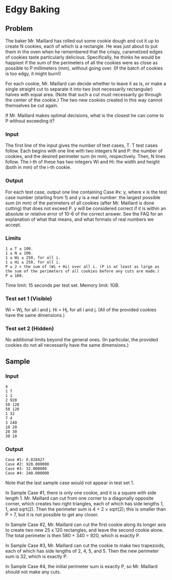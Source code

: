 # Edgy Baking

## Problem

The baker Mr. Maillard has rolled out some cookie dough and cut it up to create N cookies, each of which is a rectangle. He was just about to put them in the oven when he remembered that the crispy, caramelized edges of cookies taste particularly delicious. Specifically, he thinks he would be happiest if the sum of the perimeters of all the cookies were as close as possible to P millimeters (mm), without going over. (If the batch of cookies is too edgy, it might burn!)

For each cookie, Mr. Maillard can decide whether to leave it as is, or make a single straight cut to separate it into two (not necessarily rectangular) halves with equal area. (Note that such a cut must necessarily go through the center of the cookie.) The two new cookies created in this way cannot themselves be cut again.

If Mr. Maillard makes optimal decisions, what is the closest he can come to P without exceeding it?

### Input

The first line of the input gives the number of test cases, T. T test cases follow. Each begins with one line with two integers N and P: the number of cookies, and the desired perimeter sum (in mm), respectively. Then, N lines follow. The i-th of these has two integers Wi and Hi: the width and height (both in mm) of the i-th cookie.

### Output

For each test case, output one line containing Case #x: y, where x is the test case number (starting from 1) and y is a real number: the largest possible sum (in mm) of the perimeters of all cookies (after Mr. Maillard is done cutting) that does not exceed P. y will be considered correct if it is within an absolute or relative error of 10-6 of the correct answer. See the FAQ for an explanation of what that means, and what formats of real numbers we accept.

### Limits

```
1 ≤ T ≤ 100.
1 ≤ N ≤ 100.
1 ≤ Wi ≤ 250, for all i.
1 ≤ Hi ≤ 250, for all i.
P ≥ 2 × the sum of (Wi + Hi) over all i. (P is at least as large as the sum of the perimeters of all cookies before any cuts are made.)
P ≤ 108.
```

Time limit: 15 seconds per test set.
Memory limit: 1GB.

### Test set 1 (Visible)

Wi = Wj, for all i and j.
Hi = Hj, for all i and j.
(All of the provided cookies have the same dimensions.)

### Test set 2 (Hidden)

No additional limits beyond the general ones. (In particular, the provided cookies do not all necessarily have the same dimensions.)

## Sample

### Input 

```
4
1 7
1 1
2 920
50 120
50 120
1 32
7 4
3 240
10 20
20 30
30 10
```

### Output 

``` 
Case #1: 6.828427
Case #2: 920.000000
Case #3: 32.000000
Case #4: 240.000000
```

Note that the last sample case would not appear in test set 1.

In Sample Case #1, there is only one cookie, and it is a square with side length 1. Mr. Maillard can cut from one corner to a diagonally opposite corner, which creates two right triangles, each of which has side lengths 1, 1, and sqrt(2). Then the perimeter sum is 4 + 2 × sqrt(2); this is smaller than P = 7, but it is not possible to get any closer.

In Sample Case #2, Mr. Maillard can cut the first cookie along its longer axis to create two new 25 x 120 rectangles, and leave the second cookie alone. The total perimeter is then 580 + 340 = 920, which is exactly P.

In Sample Case #3, Mr. Maillard can cut the cookie to make two trapezoids, each of which has side lengths of 2, 4, 5, and 5. Then the new perimeter sum is 32, which is exactly P.

In Sample Case #4, the initial perimeter sum is exactly P, so Mr. Maillard should not make any cuts.